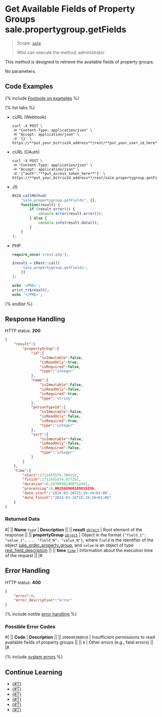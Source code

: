 # Get Available Fields of Property Groups sale.propertygroup.getFields

> Scope: [`sale`](../../scopes/permissions.md)
>
> Who can execute the method: administrator

This method is designed to retrieve the available fields of property groups.

No parameters.

## Code Examples

{% include [Footnote on examples](../../../_includes/examples.md) %}

{% list tabs %}

- cURL (Webhook)

    ```http
    curl -X POST \
    -H "Content-Type: application/json" \
    -H "Accept: application/json" \
    -d '{}' \
    https://**put_your_bitrix24_address**/rest/**put_your_user_id_here**/**put_your_webhook_here**/sale.propertygroup.getFields
    ```

- cURL (OAuth)

    ```http
    curl -X POST \
    -H "Content-Type: application/json" \
    -H "Accept: application/json" \
    -d '{"auth":"**put_access_token_here**"}' \
    https://**put_your_bitrix24_address**/rest/sale.propertygroup.getFields
    ```

- JS

    ```js
    BX24.callMethod(
        "sale.propertygroup.getFields", {},
        function(result) {
            if (result.error()) {
                console.error(result.error());
            } else {
                console.info(result.data());
            }
        }
    );
    ```

- PHP

    ```php
    require_once('crest.php');

    $result = CRest::call(
        'sale.propertygroup.getFields',
        []
    );

    echo '<PRE>';
    print_r($result);
    echo '</PRE>';
    ```

{% endlist %}

## Response Handling

HTTP status: **200**

```json
{
    "result":{
        "propertyGroup":{
            "id":{
                "isImmutable":false,
                "isReadOnly":true,
                "isRequired":false,
                "type":"integer"
            },
            "name":{
                "isImmutable":false,
                "isReadOnly":false,
                "isRequired":true,
                "type":"string"
            },
            "personTypeId":{
                "isImmutable":false,
                "isReadOnly":false,
                "isRequired":true,
                "type":"integer"
            },
            "sort":{
                "isImmutable":false,
                "isReadOnly":false,
                "isRequired":false,
                "type":"integer"
            }
        }
    },
    "time":{
        "start":1711455574.780152,
        "finish":1711455574.977252,
        "duration":0.19709992408752441,
        "processing":0.002568960189819336,
        "date_start":"2024-03-26T15:19:34+03:00",
        "date_finish":"2024-03-26T15:19:34+03:00"
    }
}
```

### Returned Data

#|
|| **Name**
`type` | **Description** ||
|| **result**
[`object`](../../data-types.md) | Root element of the response ||
|| **propertyGroup**
[`object`](../../data-types.md) | Object in the format `{"field_1": "value_1", ... "field_N": "value_N"}`, where `field` is the identifier of the object [sale_order_property_group](../data-types.md), and `value` is an object of type [rest_field_description](../data-types.md) ||
|| **time**
[`time`](../../data-types.md) | Information about the execution time of the request ||
|#

## Error Handling

HTTP status: **400**

```json
{
    "error":0,
    "error_description":"error"
}
```

{% include notitle [error handling](../../../_includes/error-info.md) %}

### Possible Error Codes

#|
|| **Code** | **Description** ||
|| `200040300010` | Insufficient permissions to read available fields of property groups ||
|| `0` | Other errors (e.g., fatal errors) ||
|#

{% include [system errors](../../../_includes/system-errors.md) %}

## Continue Learning

- [{#T}](./index.md)
- [{#T}](./sale-property-group-add.md)
- [{#T}](./sale-property-group-update.md)
- [{#T}](./sale-property-group-get.md)
- [{#T}](./sale-property-group-list.md)
- [{#T}](./sale-property-group-delete.md)